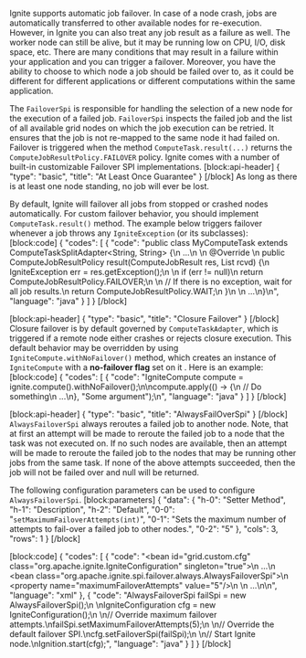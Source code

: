 <!--
  Licensed to the Apache Software Foundation (ASF) under one or more
  contributor license agreements.  See the NOTICE file distributed with
  this work for additional information regarding copyright ownership.
  The ASF licenses this file to You under the Apache License, Version 2.0
  (the "License"); you may not use this file except in compliance with
  the License.  You may obtain a copy of the License at

       http://www.apache.org/licenses/LICENSE-2.0

  Unless required by applicable law or agreed to in writing, software
  distributed under the License is distributed on an "AS IS" BASIS,
  WITHOUT WARRANTIES OR CONDITIONS OF ANY KIND, either express or implied.
  See the License for the specific language governing permissions and
  limitations under the License.
-->

Ignite supports automatic job failover. In case of a node crash, jobs are automatically transferred to other available nodes for re-execution. However, in Ignite you can also treat any job result as a failure as well. The worker node can still be alive, but it may be running low on CPU, I/O, disk space, etc. There are many conditions that may result in a failure within your application and you can trigger a failover. Moreover, you have the ability to choose to which node a job should be failed over to, as it could be different for different applications or different computations within the same application.

The `FailoverSpi` is responsible for handling the selection of a new node for the execution of a failed job. `FailoverSpi` inspects the failed job and the list of all available grid nodes on which the job execution can be retried. It ensures that the job is not re-mapped to the same node it had failed on. Failover is triggered when the method `ComputeTask.result(...)` returns the `ComputeJobResultPolicy.FAILOVER` policy. Ignite comes with a number of built-in customizable Failover SPI implementations.
[block:api-header]
{
  "type": "basic",
  "title": "At Least Once Guarantee"
}
[/block]
As long as there is at least one node standing, no job will ever be lost.

By default, Ignite will failover all jobs from stopped or crashed nodes automatically. For custom failover behavior, you should implement `ComputeTask.result()` method. The example below triggers failover whenever a job throws any `IgniteException` (or its subclasses):
[block:code]
{
  "codes": [
    {
      "code": "public class MyComputeTask extends ComputeTaskSplitAdapter<String, String> {\n    ...\n      \n    @Override \n    public ComputeJobResultPolicy result(ComputeJobResult res, List<ComputeJobResult> rcvd) {\n        IgniteException err = res.getException();\n     \n        if (err != null)\n            return ComputeJobResultPolicy.FAILOVER;\n    \n        // If there is no exception, wait for all job results.\n        return ComputeJobResultPolicy.WAIT;\n    }\n  \n    ...\n}\n",
      "language": "java"
    }
  ]
}
[/block]

[block:api-header]
{
  "type": "basic",
  "title": "Closure Failover"
}
[/block]
Closure failover is by default governed by `ComputeTaskAdapter`, which is triggered if a remote node either crashes or rejects closure execution. This default behavior may be overridden by using `IgniteCompute.withNoFailover()` method, which creates an instance of `IgniteCompute` with a **no-failover flag** set on it . Here is an example:
[block:code]
{
  "codes": [
    {
      "code": "IgniteCompute compute = ignite.compute().withNoFailover();\n\ncompute.apply(() -> {\n    // Do something\n    ...\n}, \"Some argument\");\n",
      "language": "java"
    }
  ]
}
[/block]

[block:api-header]
{
  "type": "basic",
  "title": "AlwaysFailOverSpi"
}
[/block]
`AlwaysFailoverSpi` always reroutes a failed job to another node. Note, that at first an attempt will be made to reroute the failed job to a node that the task was not executed on. If no such nodes are available, then an attempt will be made to reroute the failed job to the nodes that may be running other jobs from the same task. If none of the above attempts succeeded, then the job will not be failed over and null will be returned.

The following configuration parameters can be used to configure `AlwaysFailoverSpi`.
[block:parameters]
{
  "data": {
    "h-0": "Setter Method",
    "h-1": "Description",
    "h-2": "Default",
    "0-0": "`setMaximumFailoverAttempts(int)`",
    "0-1": "Sets the maximum number of attempts to fail-over a failed job to other nodes.",
    "0-2": "5"
  },
  "cols": 3,
  "rows": 1
}
[/block]

[block:code]
{
  "codes": [
    {
      "code": "<bean id=\"grid.custom.cfg\" class=\"org.apache.ignite.IgniteConfiguration\" singleton=\"true\">\n  ...\n  <bean class=\"org.apache.ignite.spi.failover.always.AlwaysFailoverSpi\">\n    <property name=\"maximumFailoverAttempts\" value=\"5\"/>\n  </bean>\n  ...\n</bean>\n",
      "language": "xml"
    },
    {
      "code": "AlwaysFailoverSpi failSpi = new AlwaysFailoverSpi();\n \nIgniteConfiguration cfg = new IgniteConfiguration();\n \n// Override maximum failover attempts.\nfailSpi.setMaximumFailoverAttempts(5);\n \n// Override the default failover SPI.\ncfg.setFailoverSpi(failSpi);\n \n// Start Ignite node.\nIgnition.start(cfg);",
      "language": "java"
    }
  ]
}
[/block]